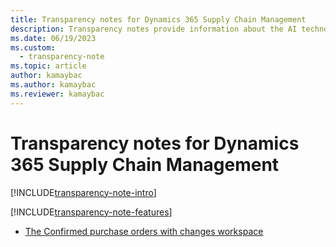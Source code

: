 ```yaml
---
title: Transparency notes for Dynamics 365 Supply Chain Management
description: Transparency notes provide information about the AI technology used in Dynamics 365 Supply Chain Management, along with key considerations and details about how the AI is used, how it was tested and evaluated, and any specific limitations.
ms.date: 06/19/2023
ms.custom: 
  - transparency-note
ms.topic: article
author: kamaybac
ms.author: kamaybac
ms.reviewer: kamaybac
---
```


# Transparency notes for Dynamics 365 Supply Chain Management

[!INCLUDE[transparency-note-intro](../includes/transparency-note-intro.md)]

[!INCLUDE[transparency-note-features](../includes/transparency-note-features.md)]

- [The Confirmed purchase orders with changes workspace](transparency-note-confirmed-po-changes.md)
